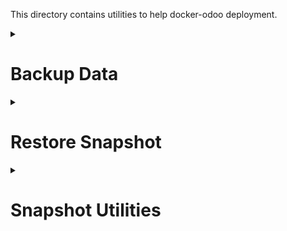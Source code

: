 This directory contains utilities to help docker-odoo deployment.

<details>
<summary>

# Backup Data

</summary>

This utilities will backup Odoo database and its datadir into a zip file. This zip file can be restored using Odoo Database Manager.

See the example file to create the data backup utility (`./scripts/backupdata.sh.example`)

  1. Copy the example file. This will export the service name from your cloned respository dirname.
      ```bash
      export SERVICE_NAME=$(basename "$PWD")
      cp ./scripts/backupdata.sh.example ./scripts/backupdata-$SERVICE_NAME
      ```

  2. Edit your example file with your favorite text-editor (`vim` or `nano`, etc)
      ```bash
      vi ./scripts/backupdata-$SERVICE_NAME
      ```

  3. You need to find (`ctrl + f`) the `enter` word to see which value should be changed

  4. Save the file and change the permission.
      ```bash
      sudo chmod 755 ./scripts/backupdata-$SERVICE_NAME
      ```

  5. Create a soft-link to system-wide bin
      ```bash
      sudo ln -s $PWD/scripts/backupdata-$SERVICE_NAME /usr/local/sbin/backupdata-$SERVICE_NAME
      ```

  6. Done, you can try to run the command.
      ```bash
      backupdata-$SERVICE_NAME
      ```

</details>

<details>
<summary>

# Restore Snapshot

</summary>

To use restore snapshot, make sure the main directory (`../`) is has the same name of the archive file. For example, `snapshot-docker-odoo.tar.zst` the main directory name should be `docker-odoo` removing the `snapshot-` prefix and `.tar.zst` suffix.

Before you run the snapshot script, you need to prepare [snapshot utilities first](#snapshot-utilities).

</details>

<details>
  <summary>

  # Snapshot Utilities

  </summary>

  See the example file to create the snapshot utility (`./scripts/snapshot.sh.example`).

  1. Copy the example file. This will export the service name from your cloned repository dirname.
      ```bash
      export SERVICE_NAME=$(basename "$PWD")
      cp ./scripts/snapshot.sh.example ./scripts/snapshot-$SERVICE_NAME
      ```

  2. Edit your example file with your favorite text-editor (`vim` or `nano`, etc)
      ```bash
      vi ./scripts/snapshot-$SERVICE_NAME
      ```

  3. You need to find (`ctrl + f`) the `enter` word to see which value should be changed

  4. Save the file and change the permission.
      ```bash
      sudo chmod 755 ./scripts/snapshot-$SERVICE_NAME
      ```

  5. Create a soft-link to system-wide bin
      ```bash
      sudo ln -s $PWD/scripts/snapshot-$SERVICE_NAME /usr/local/sbin/snapshot-$SERVICE_NAME
      ```

  6. Add a new crontab to run your script
      ```bash
      sudo crontab -e
      ```

      Then add this cron:
      
      ```bash
      # run snapshot utility every 4 hour past 27 minutes in each day
      27 */4 * * * /usr/local/sbin/snapshot-$SERVICE_NAME
      ```
      
      > ⚠️ Replace `$SERVICE_NAME` to the value of your root repository name (`basename "$PWD"`).

      Make sure that the crontab is added:

      ```bash
      sudo crontab -l
      ```

  7. Rotate the logfile.
      > ⚠️ Make sure you are in the root repository.
      ```bash
      export SERVICE_NAME=$(basename "$PWD")
      sudo cat << EOF > ~/snapshot-$SERVICE_NAME
      /var/log/snapshot-$SERVICE_NAME.log {
          rotate 4
          su root syslog
          olddir /var/log/snapshot-$SERVICE_NAME.log-old
          weekly
          missingok
          #notifempty
          nocreate
          createolddir 775 odoo root
          renamecopy
          compress
          compresscmd /usr/bin/xz
          compressoptions -ze -T 0
          delaycompress
          dateext
          dateformat -%Y%m%d-%H%M%S
      }

      EOF

      sudo chown root: ~/snapshot-$SERVICE_NAME
      sudo chmod 644 ~/snapshot-$SERVICE_NAME
      sudo mv ~/snapshot-$SERVICE_NAME /etc/logrotate.d/snapshot-$SERVICE_NAME
      ```

  8. You can setup Google Cloud Storage for automatic rotate snapshot file or use `logrotate` on Ubuntu.

</details>
